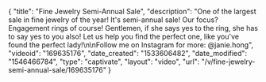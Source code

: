 {
    "title": "Fine Jewelry Semi-Annual Sale",
    "description": "One of the largest sale in fine jewelry of the year! It's semi-annual sale! Our focus? Engagement rings of course! Gentlemen, if she says yes to the ring, she has to say yes to you also! Let us help you find the perfect one, like you've found the perfect lady!\n\nFollow me on Instagram for more: @janie.hong",
    "videoid": "169635176",
    "date_created": "1533606482",
    "date_modified": "1546466784",
    "type": "captivate",
    "layout": "video",
    "url": "\/v\/fine-jewelry-semi-annual-sale\/169635176"
}